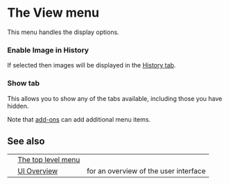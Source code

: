 # The View menu
This menu handles the display options.
### Enable Image in History
If selected then images will be displayed in the [History tab](HelpUiTabsHistory). <br>
<h3>Show tab</h3>
This allows you to show any of the tabs available, including those you have hidden. <br>

Note that <a href='HelpStartConceptsAddons'>add-ons</a> can add additional menu items.<br>
<h2>See also</h2>
<table>
<tr><td></td><td><a href='HelpUiTlmenuTlmenu'>The top level menu</a></td><td></td></tr>
<tr><td></td><td><a href='HelpUiOverview'>UI Overview</a></td><td>for an overview of the user interface</td></tr>
</table>